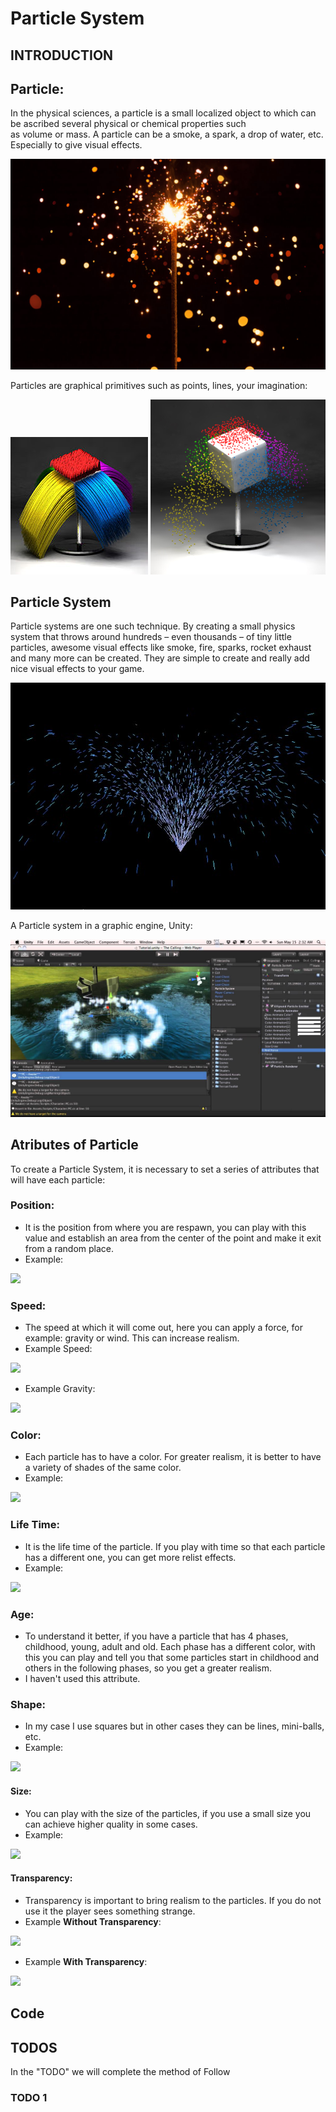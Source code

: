 # Particle System

## INTRODUCTION

## Particle:
In the physical sciences, a particle is a small localized object to which can be ascribed several physical or chemical properties such as volume or mass.
A particle can be a smoke, a spark, a drop of water, etc. Especially to give visual effects.

![](https://raw.githubusercontent.com/elliotjb/Particle-System-by-ElliotJB/master/docs/particle_example.jpg)


Particles are graphical primitives such as points, lines, your imagination:

![](https://raw.githubusercontent.com/elliotjb/Particle-System-by-ElliotJB/master/docs/Particle_line.jpg)
![](https://raw.githubusercontent.com/elliotjb/Particle-System-by-ElliotJB/master/docs/Particle_point.jpg)

## Particle System
Particle systems are one such technique. By creating a small physics system that throws around hundreds – even thousands – of tiny little particles, awesome visual effects like smoke, fire, sparks, rocket exhaust and many more can be created. They are simple to create and really add nice visual effects to your game. 

![](https://raw.githubusercontent.com/elliotjb/Particle-System-by-ElliotJB/master/docs/gdm0798.jpg)

A Particle system in a graphic engine, Unity:

![](https://raw.githubusercontent.com/elliotjb/Particle-System-by-ElliotJB/master/docs/maxresdefault.jpg)

## Atributes of Particle
To create a Particle System, it is necessary to set a series of attributes that will have each particle:

### Position:
 - It is the position from where you are respawn, you can play with this value and establish an area from the center of the point and make it exit from a random place.
 - Example:
 
 ![](https://media.giphy.com/media/fmTp0H3B7ElR6/giphy.gif)
 
 
 
### Speed:
 - The speed at which it will come out, here you can apply a force, for example: gravity or wind. This can increase realism.
 - Example Speed:
 
  ![](https://media.giphy.com/media/muKgnCvN7srmg/giphy.gif)


 - Example Gravity:
 
  ![](https://media.giphy.com/media/eb9wp9JrbweE8/giphy.gif)

  
  
### Color:
 - Each particle has to have a color. For greater realism, it is better to have a variety of shades of the same color.
 - Example:
 
 ![](https://media.giphy.com/media/9iZPq8W1drGVO/giphy.gif)

  
### Life Time:
 - It is the life time of the particle. If you play with time so that each particle has a different one, you can get more relist effects.
 - Example:
 
 ![](https://media.giphy.com/media/3cNZJEBYJEHx6/giphy.gif)

 
### Age:
 - To understand it better, if you have a particle that has 4 phases, childhood, young, adult and old. Each phase has a different color, with this you can play and tell you that some particles start in childhood and others in the following phases, so you get a greater realism.
 - I haven't used this attribute.
 
 
### Shape:
 - In my case I use squares but in other cases they can be lines, mini-balls, etc.
 - Example:

 ![]( https://media.giphy.com/media/umMc0SQMI4rwQ/giphy.gif)
 
 
 
#### Size:
 - You can play with the size of the particles, if you use a small size you can achieve higher quality in some cases.
 - Example:

 ![](https://media.giphy.com/media/BwZpj7IQdlH4Q/giphy.gif)



#### Transparency:
 - Transparency is important to bring realism to the particles. If you do not use it the player sees something strange.
 - Example **Without Transparency**:
 
 ![](https://media.giphy.com/media/c7Y12WoD7g7Ze/giphy.gif) 

 
  - Example **With Transparency**:
 
 ![](https://media.giphy.com/media/BubacVhtlbr20/giphy.gif) 

 
 
## Code









## TODOS
In the "TODO" we will complete the method of Follow

### TODO 1








